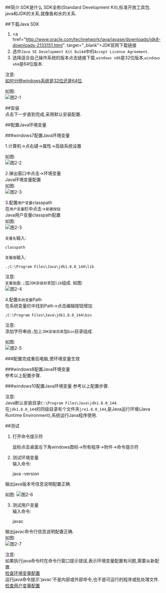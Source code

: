 ##简介:SDK是什么
SDK全称(Standard Development Kit),标准开放工具包.   
java和JDK的关系,就像鱼和水的关系.  

##下载Java SDK
1. <a href="http://www.oracle.com/technetwork/java/javase/downloads/jdk8-downloads-2133151.html". target="_blank">JDK官网下载链接</a>  
2. 选中`Java SE Development Kit 8u144`中的`Accept License Agreement`.   
3. 选择适合自己操作系统的版本点击链接下载.`windows x86`是32位版本,`windows x64`是64位版本.  

注意:   
[如何分辨windows系统是32位还是64位](http://localhost/article/windows/basic/1.如何分辨windows系统是32位还是64位.html).   

如图:   
![图2-1](http://localhost/img/java/basic/2-1.png)   

##安装  
点击下一步直到完成,采用默认安装配置.

##配置Java环境变量

###windows7配置Java环境变量

1.计算机->点右键->属性->高级系统设置   

如图:   
![图2-2](http://localhost/img/java/basic/2-2.png)   


2.弹出窗口中点击->环境变量   
Java环境变量配置   
如图:   
![图2-3](http://localhost/img/java/basic/2-3.png)  


3.配置`用户变量`classpath   
在`用户变量`栏中点击->`新建按钮`   
Java用户变量classpath配置   
如图:  
![图2-3](http://localhost/img/java/basic/2-3.png)   

`变量名`输入:
	
	classpath
		
`变量值`输入:
	
	.;C:\Program Files\Java\jdk1.8.0_144\lib
		
注意:   
`变量值`由`.;`加`JDK安装目录`加`lib`组成.
如图:   
![图2-4](http://localhost/img/java/basic/2-4.png)   
	
4.配置`系统变量`Path   
在系统变量栏中找到Path->点击编辑按钮增加

	;C:\Program Files\Java\jdk1.8.0_144\bin
	
注意:   
添加字符串由`;`加上`JDK安装目录`加`bin`目录组成.

如图:   
![图2-5](http://localhost/img/java/basic/2-5.png)   
	
###配置完成重启电脑,使环境变量生效
		
###windows8配置Java环境变量   
参考以上配置步骤.

###windows10配置Java环境变量
参考以上配置步骤.
	
注意:   
Java默认安装目录`C:\Program Files\Java\jdk1.8.0_144`.    
在`jdk1.8.0_144`的同级目录有个文件夹`jre1.8.0_144`,是Java运行环境(Java Runtime Environment),系统运行Java程序使用.
	
##测试
1. 打开命令提示符  

	鼠标点击桌面左下角windows图标->所有程序->附件->命令提示符
	
2. 测试环境变量   
输入命令:
	
	java -version
	
输出java版本号信息说明配置正确.   

如图:
![图2-6](http://localhost/img/java/basic/2-6.png)   

3. 测试用户变量   
输入命令:
	
	javac

输出javac命令行信息说明配置正确.   
如图:  
![图2-7](http://localhost/img/java/basic/2-7.png)   

注意:   
如果执行java命令时在命令行窗口提示错误,表示环境变量配置有问题,需要从新配置.   
[检查环境变量配置](#跳转id)   
运行java命令提示'javac'不是内部或外部命令,也不是可运行的程序或批处理文件.   
[检查用户变量配置](#跳转id)	  